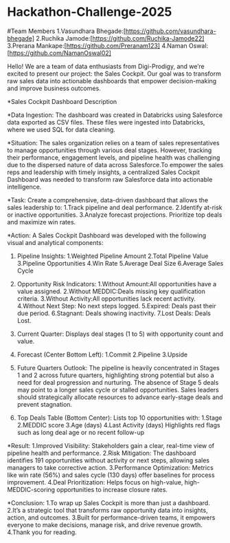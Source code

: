   # Hackathon-Challenge-2025
  #Team Members
  1.Vasundhara Bhegade:[https://github.com/vasundhara-bhegade]
  2.Ruchika Jamode:[https://github.com/Ruchika-Jamode22]
  3.Prerana Mankape:[https://github.com/Preranam123] 
  4.Naman Oswal:[https://github.com/NamanOswal02]
  
Hello! We are a team of data enthusiasts from Digi-Prodigy, and we’re excited to present our project: the Sales Cockpit.
Our goal was to transform raw sales data into actionable dashboards that empower decision-making and improve business outcomes.

*Sales Cockpit Dashboard Description

*Data Ingestion:
  The dashboard was created in Databricks using Salesforce data exported as CSV files. These files were ingested into Databricks, where we used SQL for data cleaning.

*Situation:
  The sales organization relies on a team of sales representatives to manage opportunities through various deal stages. However, tracking their performance, engagement 
  levels, and pipeline health was challenging due to the dispersed nature of data across Salesforce.To empower the sales reps and leadership with timely insights, a 
  centralized Sales Cockpit Dashboard was needed to transform raw Salesforce data into actionable intelligence.

*Task:
  Create a comprehensive, data-driven dashboard that allows the sales leadership to:
    1.Track pipeline and deal performance.
    2.Identify at-risk or inactive opportunities.
    3.Analyze forecast projections.
   Prioritize top deals and maximize win rates.
   
*Action:
  A Sales Cockpit Dashboard was developed with the following visual and analytical components:
  
1. Pipeline Insights: 
  1.Weighted Pipeline Amount
  2.Total Pipeline Value
  3.Pipeline Opportunities
  4.Win Rate
  5.Average Deal Size
  6.Average Sales Cycle


2. Opportunity Risk Indicators:
  1.Without Amount:All opportunities have a value assigned.
  2.Without MEDDIC:Deals missing key qualification criteria.
  3.Without Activity:All opportunities lack recent activity.
  4.Without Next Step: No next steps logged.
  5.Expired: Deals past their due period.
  6.Stagnant: Deals showing inactivity.
  7.Lost Deals: Deals Lost.

4. Current Quarter: 
  Displays deal stages (1 to 5) with opportunity count and value.

5. Forecast (Center Bottom Left):
  1.Commit
  2.Pipeline
  3.Upside

6. Future Quarters Outlook: 
  The pipeline is heavily concentrated in Stages 1 and 2 across future quarters, highlighting strong potential but also a need for deal progression and nurturing. The 
  absence of Stage 5 deals may point to a longer sales cycle or stalled opportunities. Sales leaders should strategically allocate resources to advance early-stage deals and 
  prevent stagnation.

7. Top Deals Table (Bottom Center):
  Lists top 10 opportunities with:
  1.Stage
  2.MEDDIC score
  3.Age (days)
  4.Last Activity (days)
Highlights red flags such as long deal age or no recent follow-up 

*Result:
  1.Improved Visibility: Stakeholders gain a clear, real-time view of pipeline health and performance.
  2.Risk Mitigation: The dashboard identifies 191 opportunities without activity or next steps, allowing sales managers to take corrective action.
  3.Performance Optimization: Metrics like win rate (56%) and sales cycle (130 days) offer baselines for process improvement.
  4.Deal Prioritization: Helps focus on high-value, high-MEDDIC-scoring opportunities to increase closure rates.

*Conclusion:
  1.To wrap up Sales Cockpit is more than just a dashboard.
  2.It’s a strategic tool that transforms raw opportunity data into insights, action, and outcomes.
  3.Built for performance-driven teams, it empowers everyone to make decisions, manage risk, and drive revenue growth.
  4.Thank you for reading.





